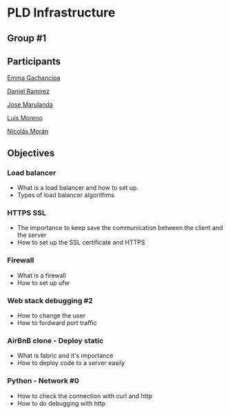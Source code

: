 # PLD Infrastructure
## Group #1
## Participants
[Emma Gachancipa](https://github.com/julgachancipa)

[Daniel Ramirez](https://github.com/gomba66)

[Jose Marulanda](https://github.com/JoseMarulanda)

[Luis Moreno](https://github.com/)

[Nicolás Morán](https://github.com/nickmoran06)

## Objectives

### Load balancer
- What is a load balancer and how to set up.
- Types of load balancer algorithms

### HTTPS SSL
- The importance to keep save the communication between the client and the server
- How to set up the SSL certificate and HTTPS

### Firewall
- What is a firewall
- How to set up ufw

### Web stack debugging #2
- How to change the user
- How to fordward port traffic

### AirBnB clone - Deploy static
- What is fabric and it's importance 
- How to deploy code to a server easily

### Python - Network #0
- How to check the connection with curl and http
- How to do debugging with http
